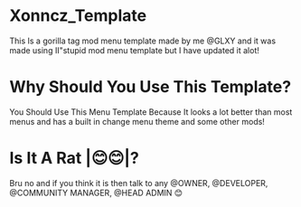 # Xonncz_Template
This Is a gorilla tag mod menu template made by me @GLXY and it was made using II"stupid mod menu template but I have updated it alot!
# Why Should You Use This Template?
You Should Use This Menu Template Because It looks a lot better than most menus and has a built in change menu theme and some other mods!
# Is It A Rat |😊😊|?
Bru no and if you think it is then talk to any @OWNER, @DEVELOPER, @COMMUNITY MANAGER, @HEAD ADMIN 😊

